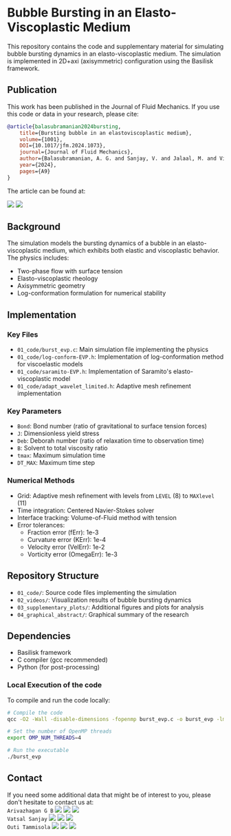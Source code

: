 # Bubble Bursting in an Elasto-Viscoplastic Medium

This repository contains the code and supplementary material for simulating bubble bursting dynamics in an elasto-viscoplastic medium. The simulation is implemented in 2D+axi (axisymmetric) configuration using the Basilisk framework.

## Publication

This work has been published in the Journal of Fluid Mechanics. If you use this code or data in your research, please cite:

```bibtex
@article{balasubramanian2024bursting, 
    title={Bursting bubble in an elastoviscoplastic medium}, 
    volume={1001}, 
    DOI={10.1017/jfm.2024.1073}, 
    journal={Journal of Fluid Mechanics}, 
    author={Balasubramanian, A. G. and Sanjay, V. and Jalaal, M. and Vinuesa, R. and Tammisola, O.}, 
    year={2024}, 
    pages={A9}
}
```

The article can be found at: 

[![](https://img.shields.io/badge/Journal%20of%20Fluid%20Mechanics-10.1017/jfm.2024.1073-blue)](https://doi.org/10.1017/jfm.2024.1073)
[![](https://img.shields.io/badge/arXiv-4b4b4b?style=flat&logo=arxiv&link=https://arxiv.org/pdf/2409.14897.pdf)](https://arxiv.org/pdf/2409.14897.pdf)


## Background

The simulation models the bursting dynamics of a bubble in an elasto-viscoplastic medium, which exhibits both elastic and viscoplastic behavior. The physics includes:
- Two-phase flow with surface tension
- Elasto-viscoplastic rheology
- Axisymmetric geometry
- Log-conformation formulation for numerical stability

## Implementation

### Key Files
- `01_code/burst_evp.c`: Main simulation file implementing the physics
- `01_code/log-conform-EVP.h`: Implementation of log-conformation method for viscoelastic models
- `01_code/saramito-EVP.h`: Implementation of Saramito's elasto-viscoplastic model
- `01_code/adapt_wavelet_limited.h`: Adaptive mesh refinement implementation

### Key Parameters
- `Bond`: Bond number (ratio of gravitational to surface tension forces)
- `J`: Dimensionless yield stress
- `Deb`: Deborah number (ratio of relaxation time to observation time)
- `B`: Solvent to total viscosity ratio
- `tmax`: Maximum simulation time
- `DT_MAX`: Maximum time step

### Numerical Methods
- Grid: Adaptive mesh refinement with levels from `LEVEL` (8) to `MAXlevel` (11)
- Time integration: Centered Navier-Stokes solver
- Interface tracking: Volume-of-Fluid method with tension
- Error tolerances:
  - Fraction error (fErr): 1e-3
  - Curvature error (KErr): 1e-4
  - Velocity error (VelErr): 1e-2
  - Vorticity error (OmegaErr): 1e-3

## Repository Structure

- `01_code/`: Source code files implementing the simulation
- `02_videos/`: Visualization results of bubble bursting dynamics
- `03_supplementary_plots/`: Additional figures and plots for analysis
- `04_graphical_abstract/`: Graphical summary of the research

## Dependencies

- Basilisk framework
- C compiler (gcc recommended)
- Python (for post-processing)

### Local Execution of the code

To compile and run the code locally:

```bash
# Compile the code
qcc -O2 -Wall -disable-dimensions -fopenmp burst_evp.c -o burst_evp -lm

# Set the number of OpenMP threads
export OMP_NUM_THREADS=4

# Run the executable
./burst_evp
```

## Contact

If you need some additional data that might be of interest to you, please don't hesitate to contact us at:\
``Arivazhagan G B`` [![](https://img.shields.io/badge/Mail-blue?style=flat&logo=microsoftoutlook&link=mailto:argb@mech.kth.se)](mailto:argb@mech.kth.se) [![](https://img.shields.io/badge/Scholar-4b4b4b?style=flat&logo=googlescholar&link=https://scholar.google.com/citations?user=xyheRZ8AAAAJ&hl=en)](https://scholar.google.com/citations?user=xyheRZ8AAAAJ&hl=en) [![](https://img.shields.io/badge/LinkedIn-blue?style=flat&logo=linkedin&link=https://www.linkedin.com/in/arivazhagan-geetha-balasubramanian-648b8567/)](https://www.linkedin.com/in/arivazhagan-geetha-balasubramanian-648b8567/)\
``Vatsal Sanjay`` [![](https://img.shields.io/badge/Mail-blue?style=flat&logo=microsoftoutlook&link=mailto:vatsalsanjay@gmail.com)](mailto:vatsalsanjay@gmail.com) [![](https://img.shields.io/badge/Scholar-4b4b4b?style=flat&logo=googlescholar&link=https://scholar.google.com/citations?user=67aQviYAAAAJ&hl=en&oi=ao)](https://scholar.google.com/citations?user=67aQviYAAAAJ&hl=en&oi=ao) [![](https://img.shields.io/badge/LinkedIn-blue?style=flat&logo=linkedin&link=https://www.linkedin.com/in/vatsalsanjay/)](https://www.linkedin.com/in/vatsalsanjay/)\
``Outi Tammisola`` [![](https://img.shields.io/badge/Mail-blue?style=flat&logo=microsoftoutlook&link=mailto:outi@mech.kth.se)](mailto:outi@mech.kth.se) [![](https://img.shields.io/badge/Scholar-4b4b4b?style=flat&logo=googlescholar&link=https://scholar.google.com/citations?user=XSKb9YAAAAAJ&hl=en&oi=ao)](https://scholar.google.com/citations?user=XSKb9YAAAAAJ&hl=en&oi=ao) [![](https://img.shields.io/badge/LinkedIn-blue?style=flat&logo=linkedin&link=https://www.linkedin.com/in/outi-tammisola-8b2b6511/)](https://www.linkedin.com/in/outi-tammisola-8b2b6511/)
